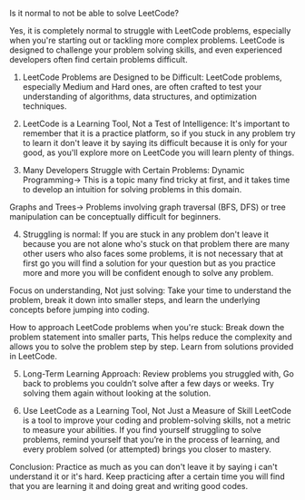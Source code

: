 Is it normal to not be able to solve LeetCode?

Yes, it is completely normal to struggle with LeetCode problems, especially when you're starting out or tackling more complex problems. LeetCode is designed to challenge your problem solving skills, and even experienced developers often find certain problems difficult.

1) LeetCode Problems are Designed to be Difficult:
LeetCode problems, especially Medium and Hard ones, are often crafted to test your understanding of algorithms, data structures, and optimization techniques.

2) LeetCode is a Learning Tool, Not a Test of Intelligence:
It's important to remember that it is a practice platform, so if you stuck in any problem try to learn it don't leave it by saying its difficult because it is only for your good, as you'll explore more on LeetCode you will learn plenty of things.

3. Many Developers Struggle with Certain Problems:
Dynamic Programming-> This is a topic many find tricky at first, and it takes time to develop an intuition for solving problems in this domain.



Graphs and Trees->
Problems involving graph traversal (BFS, DFS) or tree manipulation can be conceptually difficult for beginners.



4. Struggling is normal:
If you are stuck in any problem don't leave it because you are not alone who's stuck on that problem there are many other users who also faces some problems, it is not necessary that at first go you will find a solution for your question but as you practice more and more you will be confident enough to solve any problem.



Focus on understanding, Not just solving:
Take your time to understand the problem, break it down into smaller steps, and learn the underlying concepts before jumping into coding.



How to approach LeetCode problems when you're stuck:
Break down the problem statement into smaller parts, This helps reduce the complexity and allows you to solve the problem step by step.
Learn from solutions provided in LeetCode.

5. Long-Term Learning Approach:
Review problems you struggled with, Go back to problems you couldn’t solve after a few days or weeks. Try solving them again without looking at the solution.


6. Use LeetCode as a Learning Tool, Not Just a Measure of Skill
LeetCode is a tool to improve your coding and problem-solving skills, not a metric to measure your abilities. If you find yourself struggling to solve problems, remind yourself that you’re in the process of learning, and every problem solved (or attempted) brings you closer to mastery.

Conclusion:
Practice as much as you can don't leave it by saying i can't understand it or it's hard. Keep practicing after a certain time you will find that you are learning it and doing great and writing good codes.
